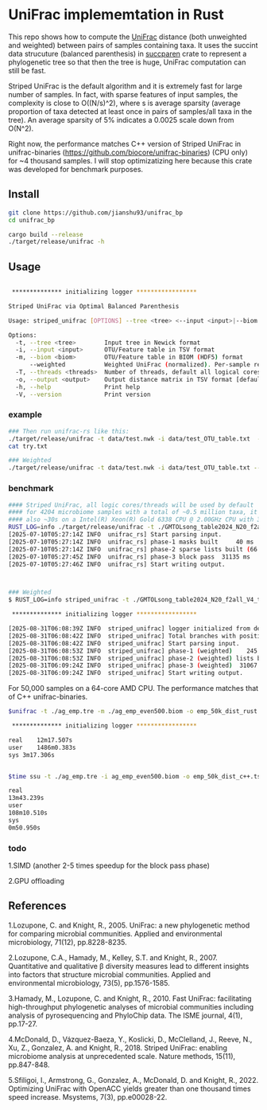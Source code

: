 # UniFrac implememtation in Rust

This repo shows how to compute the [UniFrac](https://en.wikipedia.org/wiki/UniFrac) distance (both unweighted and weighted) between pairs of samples containing taxa. 
It uses the succint data strucuture (balanced parenthesis) in [succparen](https://github.com/sile/succparen.git) crate to represent a phylogenetic tree so that then the tree is huge, UniFrac computation can still be fast.

Striped UniFrac is the default algorithm and it is extremely fast for large number of samples. In fact, with sparse features of input samples, the complexity is close to O((N/s)^2), where s is average sparsity (average proportion of taxa detected at least once in pairs of samples/all taxa in the tree). An average sparsity of 5% indicates a 0.0025 scale down from O(N^2). 

Right now, the performance matches C++ version of Striped UniFrac in unifrac-binaries (https://github.com/biocore/unifrac-binaries) (CPU only) for ~4 thousand samples. I will stop optimizatizing here because this crate was developed for benchmark purposes.


## Install
```bash
git clone https://github.com/jianshu93/unifrac_bp
cd unifrac_bp

cargo build --release
./target/release/unifrac -h
```

## Usage 
```bash

 ************** initializing logger *****************

Striped UniFrac via Optimal Balanced Parenthesis

Usage: striped_unifrac [OPTIONS] --tree <tree> <--input <input>|--biom <biom>>

Options:
  -t, --tree <tree>        Input tree in Newick format
  -i, --input <input>      OTU/Feature table in TSV format
  -m, --biom <biom>        OTU/Feature table in BIOM (HDF5) format
      --weighted           Weighted UniFrac (normalized). Per-sample relative abundances will be used
  -T, --threads <threads>  Number of threads, default all logical cores
  -o, --output <output>    Output distance matrix in TSV format [default: unifrac.tsv]
  -h, --help               Print help
  -V, --version            Print version
```

### example
```bash
### Then run unifrac-rs like this:
./target/release/unifrac -t data/test.nwk -i data/test_OTU_table.txt  -o try.txt
cat try.txt

### Weighted 
./target/release/unifrac -t data/test.nwk -i data/test_OTU_table.txt --weighted  -o try.txt
```


### benchmark


```bash
#### Striped UniFrac, all logic cores/threads will be used by default
#### for 4204 microbiome samples with a total of ~0.5 million taxa, it took only ~30s on a M4 Max CPU. 
#### also ~30s on a Intel(R) Xeon(R) Gold 6338 CPU @ 2.00GHz CPU with 32 cores
RUST_LOG=info ./target/release/unifrac -t ./GMTOLsong_table2024_N20_f2all_V4_table.nwk -m ./GMTOLsong_table2024_N20_f2all_V4_filt.biom -o GMTOLsong_dist_rs_biom.tsv
[2025-07-10T05:27:14Z INFO  unifrac_rs] Start parsing input.
[2025-07-10T05:27:14Z INFO  unifrac_rs] phase-1 masks built     40 ms
[2025-07-10T05:27:14Z INFO  unifrac_rs] phase-2 sparse lists built (66 strips)
[2025-07-10T05:27:45Z INFO  unifrac_rs] phase-3 block pass  31135 ms
[2025-07-10T05:27:46Z INFO  unifrac_rs] Start writing output.



### Weighted
$ RUST_LOG=info striped_unifrac -t ./GMTOLsong_table2024_N20_f2all_V4_table.nwk -m ./GMTOLsong_table2024_N20_f2all_V4_filt.biom --weighted -o GMTOLsong_dist_weighted_rs.tsv

 ************** initializing logger *****************

[2025-08-31T06:08:39Z INFO  striped_unifrac] logger initialized from default environment
[2025-08-31T06:08:42Z INFO  striped_unifrac] Total branches with positive length: 1039642
[2025-08-31T06:08:42Z INFO  striped_unifrac] Start parsing input.
[2025-08-31T06:08:53Z INFO  striped_unifrac] phase-1 (weighted)    245 ms
[2025-08-31T06:08:53Z INFO  striped_unifrac] phase-2 (weighted) lists built (62 strips)
[2025-08-31T06:09:24Z INFO  striped_unifrac] phase-3 (weighted)  31067 ms
[2025-08-31T06:09:24Z INFO  striped_unifrac] Start writing output.

```

For 50,000 samples on a 64-core AMD CPU. The performance matches that of C++ unifrac-binaries.
```bash
$unifrac -t ./ag_emp.tre -m ./ag_emp_even500.biom -o emp_50k_dist_rust.tsv

 ************** initializing logger *****************

real	12m17.507s
user	1486m0.383s
sys	3m17.306s


$time ssu -t ./ag_emp.tre -i ag_emp_even500.biom -o emp_50k_dist_c++.tsv -m unweighted

real
13m43.239s
user
108m10.510s
sys
0m50.950s

```

### todo

1.SIMD (another 2-5 times speedup for the block pass phase)

2.GPU offloading

## References
1.Lozupone, C. and Knight, R., 2005. UniFrac: a new phylogenetic method for comparing microbial communities. Applied and environmental microbiology, 71(12), pp.8228-8235.

2.Lozupone, C.A., Hamady, M., Kelley, S.T. and Knight, R., 2007. Quantitative and qualitative β diversity measures lead to different insights into factors that structure microbial communities. Applied and environmental microbiology, 73(5), pp.1576-1585.

3.Hamady, M., Lozupone, C. and Knight, R., 2010. Fast UniFrac: facilitating high-throughput phylogenetic analyses of microbial communities including analysis of pyrosequencing and PhyloChip data. The ISME journal, 4(1), pp.17-27.

4.McDonald, D., Vázquez-Baeza, Y., Koslicki, D., McClelland, J., Reeve, N., Xu, Z., Gonzalez, A. and Knight, R., 2018. Striped UniFrac: enabling microbiome analysis at unprecedented scale. Nature methods, 15(11), pp.847-848.

5.Sfiligoi, I., Armstrong, G., Gonzalez, A., McDonald, D. and Knight, R., 2022. Optimizing UniFrac with OpenACC yields greater than one thousand times speed increase. Msystems, 7(3), pp.e00028-22.
